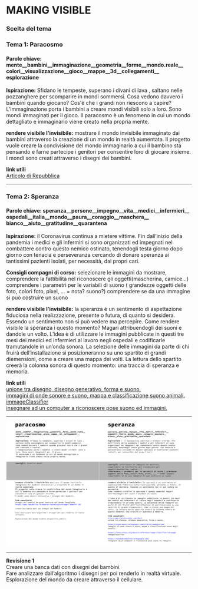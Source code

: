 # MAKING VISIBLE

### Scelta del tema
### Tema 1: Paracosmo

#### Parole chiave: mente__bambini__immaginazione__geometria__forme__mondo.reale__ colori__visualizzazione__gioco__mappe__3d__collegamenti__ esplorazione

**Ispirazione:** Sfidano le tempeste, superano i divani di lava , saltano nelle pozzanghere per scomparire in mondi sommersi. Cosa vedono davvero i bambini quando giocano? Cos'è che i grandi non riescono a capire? L’immaginazione porta i bambini a creare mondi visibili solo a loro. Sono mondi immaginati per il gioco. Il paracosmo è un fenomeno in cui un mondo dettagliato e immaginario viene creato nella propria mente.

**rendere visibile l’invisibile:** mostrare il mondo invisibile immaginato dai bambini attraverso la creazione di un mondo in realtà aumentata. Il progetto vuole creare la condivisione del mondo immaginario a cui il bambino sta pensando e farne partecipe i genitori per consentire loro di giocare insieme. I mondi sono creati attraverso i disegni dei bambini.

**link utili**  
[Articolo di Repubblica](https://www.repubblica.it/dossier/tecnologia/disegni-bambini-3d/)

--------------------------------------------------------------------------------------------------------------------------------------------------------------------------------

### Tema 2: Speranza

#### Parole chiave: speranza__persone__impegno__vita__medici__infermieri__ ospedali__italia__mondo__paura__coraggio__maschera__ bianco__aiuto__gratitudine__quarantena

**Ispirazione:** il Coronavirus continua a mietere vittime. Fin dall’inizio della pandemia i medici e gli infermiri si sono organizzati ed impegnati nel combattere contro questo nemico ostinato, tenendogli testa giorno dopo giorno con tenacia e perseveranza cercando di donare speranza ai tantissimi pazienti isolati, per necessità, dai propri cari.

**Consigli compagni di corso:** selezionare le immagini da mostrare, comprendere la fattibilità nel riconoscere gli oggetti(mascherina, camice...) comprendere i parametri per le variabili di suono ( grandezze oggetti delle foto, colori foto, pixel, ... = nota? suono?) comprendere se da una immagine si può costruire un suono

**rendere visibile l’invisibile:** la speranza è un sentimento di aspettazione fiduciosa nella realizzazione, presente o futura, di quanto si desidera. Essendo un sentimento non si può vedere ma percepire. Come rendere visibile la speranza i questo momento? Magari attribuendogli dei suoni e dandole un volto. L’idea è di utilizzare le immagini pubblicate in questi tre mesi dei medici ed infermieri al lavoro negli ospedali e codificarle tramutandole in un’onda sonora. La selezione delle immagini da parte di chi fruirà dell’installazione si posizioneranno su uno spartito di grandi diemensioni, come a creare una mappa dei volti. La lettura dello spartito creerà la colonna sonora di questo momento: una traccia di speranza e memoria.

**link utili**  
[unione tra disegno, disegno generativo, forma e suono.](http://www.chenalexander.com/Bach)  
[immagini di onde sonore e suono, mappa e classificazione suono animali.](https://experiments.withgoogle.com/ai/bird-sounds/view/)    
[immageClassifier](https://learn.ml5js.org/docs/#/reference/image-classifier?id=usage)  
[insegnare ad un computer a riconoscere pose suono ed immagini.](https://teachablemachine.withgoogle.com)

---------------------------------------------------------------------------------------------------------------------------------------
![](step_1.png)

---------------------------------------------------------------------------------------------------------------------------------------
**Revisione 1**  
Creare una banca dati con disegni dei bambini.  
Fare analizzare dall’algoritmo i disegni per poi renderlo in realtà virtuale.  
Esplorazione del mondo da creare attraverso il cellulare.

